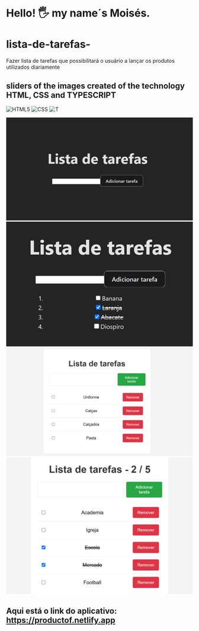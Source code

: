 # Hello! 🖐️ my name´s Moisés.

# lista-de-tarefas-
Fazer lista de tarefas que possibilitará o usuário a lançar os produtos utilizados diariamente

## sliders of the images created of the technology HTML, CSS and TYPESCRIPT

![HTML5](https://img.shields.io/badge/html5-%23E34F26.svg?style=for-the-badge&logo=html5&logoColor=white)
![CSS](https://img.shields.io/badge/CSS-239120?&style=for-the-badge&logo=css3&logoColor=white)
![T](https://img.shields.io/badge/TypeScript-3178C6?style=flat&logo=typescript&logoColor=white)

<div>
<img src="./oneList.png">
<img src="./secondList.png">
<img src="./thirdList.png">
<img src="./fourList.png">
</div>

## Aqui está o link do aplicativo: https://productof.netlify.app


